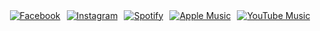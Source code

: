 <div style="display: flex; justify-content: center; align-items: center; gap: 10px; flex-wrap: wrap; min-height: 100vh; width: 100%;">
    <a href="https://www.facebook.com/tu_perfil" target="_blank">
        <img src="https://img.shields.io/badge/Facebook-%231877F2.svg?style=for-the-badge&logo=Facebook&logoColor=white" alt="Facebook">
    </a>
    <a href="https://www.instagram.com/tu_perfil" target="_blank">
        <img src="https://img.shields.io/badge/Instagram-%23E4405F.svg?style=for-the-badge&logo=Instagram&logoColor=white" alt="Instagram">
    </a>
    <a href="https://open.spotify.com/user/tu_perfil" target="_blank">
        <img src="https://img.shields.io/badge/Spotify-1ED760?style=for-the-badge&logo=spotify&logoColor=white" alt="Spotify">
    </a>
    <a href="https://music.apple.com/profile/tu_perfil" target="_blank">
        <img src="https://img.shields.io/badge/Apple_Music-9933CC?style=for-the-badge&logo=apple-music&logoColor=white" alt="Apple Music">
    </a>
    <a href="https://music.youtube.com/channel/tu_perfil" target="_blank">
        <img src="https://img.shields.io/badge/YouTube_Music-FF0000?style=for-the-badge&logo=youtube-music&logoColor=white" alt="YouTube Music">
    </a>
</div>
